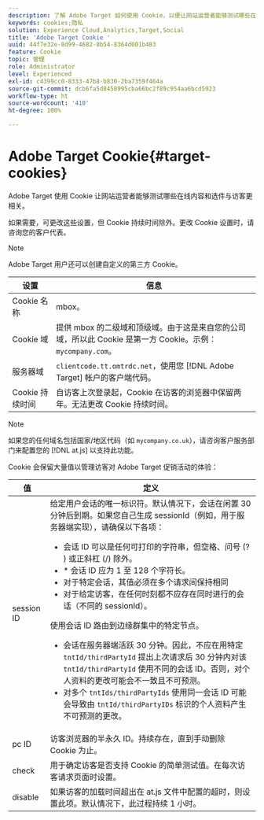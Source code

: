 ```yaml
---
description: 了解 Adobe Target 如何使用 Cookie，以便让网站运营者能够测试哪些在线内容和选件与访客更相关。
keywords: cookies;隐私
solution: Experience Cloud,Analytics,Target,Social
title: 'Adobe Target Cookie '
uuid: 44f7e32e-8d99-4682-8b54-8364d001b403
feature: Cookie
topic: 管理
role: Administrator
level: Experienced
exl-id: c4399cc0-8333-47b8-b830-2ba7359f464a
source-git-commit: dcb6fa5d8458995cba66bc2f89c954aa6bcd5923
workflow-type: ht
source-wordcount: '410'
ht-degree: 100%

---
```


# Adobe Target Cookie{#target-cookies}

Adobe Target 使用 Cookie 让网站运营者能够测试哪些在线内容和选件与访客更相关。

如果需要，可更改这些设置，但 Cookie 持续时间除外。更改 Cookie 设置时，请咨询您的客户代表。

>[!NOTE]
>
>Adobe Target 用户还可以创建自定义的第三方 Cookie。

| 设置 | 信息 |
| --- | --- |
| Cookie 名称 | mbox。 |
| Cookie 域 | 提供 mbox 的二级域和顶级域。由于这是来自您的公司域，所以此 Cookie 是第一方 Cookie。示例：`mycompany.com`。 |
| 服务器域 | `clientcode.tt.omtrdc.net`，使用您 [!DNL Adobe Target] 帐户的客户端代码。 |
| Cookie 持续时间 | 自访客上次登录起，Cookie 在访客的浏览器中保留两年。无法更改 Cookie 持续时间。 |



>[!NOTE]
>
>如果您的任何域名包括国家/地区代码（如 `mycompany.co.uk`），请咨询客户服务部门来配置您的 [!DNL at.js] 以支持此功能。

Cookie 会保留大量值以管理访客对 Adobe Target 促销活动的体验：

| 值 | 定义 |
| --- | --- |
| session ID | 给定用户会话的唯一标识符。默认情况下，会话在闲置 30 分钟后到期。如果您自己生成 sessionId（例如，用于服务器端实现），请确保以下各项：<ul><li>会话 ID 可以是任何可打印的字符串，但空格、问号 (? ) 或正斜杠 (/) 除外。</li><li>* 会话 ID 应为 1 至 128 个字符长。</li><li>对于特定会话，其值必须在多个请求间保持相同</li><li>对于给定访客，在任何时刻都不应存在同时进行的会话（不同的 sessionId）。</li></ul>使用会话 ID 路由到边缘群集中的特定节点。<ul><li>会话在服务器端活跃 30 分钟。因此，不应在用特定 `tntId/thirdPartyId` 提出上次请求后 30 分钟内对该 `tntId/thirdPartyId` 使用不同的会话 ID。否则，对个人资料的更改可能会不一致且不可预测。</li><li>对多个 `tntIds/thirdPartyIds` 使用同一会话 ID 可能会导致由 `tntId/thirdPartyIDs` 标识的个人资料产生不可预测的更改。</li></ul> |
| pc ID | 访客浏览器的半永久 ID。持续存在，直到手动删除 Cookie 为止。 |
| check | 用于确定访客是否支持 Cookie 的简单测试值。在每次访客请求页面时设置。 |
| disable | 如果访客的加载时间超出在 at.js 文件中配置的超时，则设置此项。默认情况下，此过程持续 1 小时。 |

